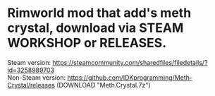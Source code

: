 Rimworld mod that add's meth crystal, download via STEAM WORKSHOP or RELEASES.
================================================================================
Steam version: https://steamcommunity.com/sharedfiles/filedetails/?id=3258989703  
Non-Steam version: https://github.com/IDKprogramming/Meth-Crystal/releases (DOWNLOAD "Meth.Crystal.7z")
